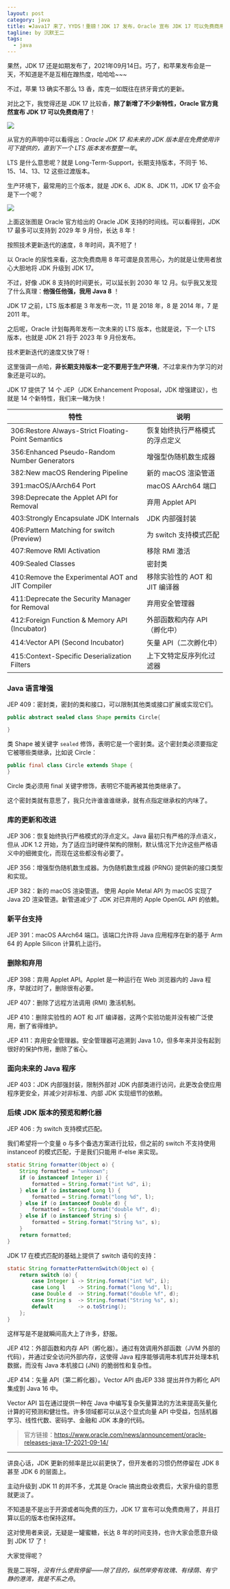 ```yaml
---
layout: post
category: java
title: ❤️Java17 来了，YYDS！重磅！JDK 17 发布，Oracle 宣布 JDK 17 可以免费商用了。。
tagline: by 沉默王二
tags: 
  - java
---
```


果然，JDK 17 还是如期发布了，2021年09月14日。巧了，和苹果发布会是一天，不知道是不是互相在蹭热度，哈哈哈~~~

<!--more-->


不过，苹果 13 确实不那么 13 香，库克一如既往在挤牙膏式的更新。

对比之下，我觉得还是 JDK 17 比较香，**除了新增了不少新特性，Oracle 官方竟然宣布 JDK 17 可以免费商用了**！

![](https://files.mdnice.com/user/3903/8ce2805c-1e93-45d3-a863-4e14f84d17f9.png)

从官方的声明中可以看得出：*Oracle JDK 17 和未来的 JDK 版本是在免费使用许可下提供的，直到下一个 LTS 版本发布整整一年*。

LTS 是什么意思呢？就是 Long-Term-Support，长期支持版本，不同于 16、15、14、13、12 这些过渡版本。

生产环境下，最常用的三个版本，就是 JDK 6、JDK 8、JDK 11，JDK 17 会不会是下一个呢？

![](https://files.mdnice.com/user/3903/9b823264-e7b4-4afc-866f-ab52088d08de.png)

上面这张图是 Oracle 官方给出的 Oracle JDK 支持的时间线。可以看得到，JDK 17 最多可以支持到 2029 年 9 月份，长达 8 年！

按照技术更新迭代的速度，8 年时间，真不短了！

以 Oracle 的尿性来看，这次免费商用 8 年可谓是良苦用心，为的就是让使用者放心大胆地将 JDK 升级到 JDK 17。

不过，好像 JDK 8 支持的时间更长，可以延长到 2030 年 12 月。似乎我又发现了什么真理：**他强任他强，我用 Java 8** ！

JDK 17 之前，LTS 版本都是 3 年发布一次，11 是 2018 年，8 是 2014 年，7 是 2011 年。

之后呢，Oracle 计划每两年发布一次未来的 LTS 版本，也就是说，下一个 LTS 版本，也就是 JDK 21 将于 2023 年 9 月份发布。

技术更新迭代的速度又快了呀！

这里强调一点哈，**非长期支持版本一定不要用于生产环境**，不过拿来作为学习的对象还是可以的。

JDK 17 提供了 14 个 JEP（JDK Enhancement Proposal，JDK 增强建议），也就是 14 个新特性，我们来一睹为快！

特性| 说明
---|----
306:Restore Always-Strict Floating-Point Semantics  |恢复始终执行严格模式的浮点定义
356:Enhanced Pseudo-Random Number Generators    |增强型伪随机数生成器
382:New macOS Rendering Pipeline    |新的 macOS 渲染管道
391:macOS/AArch64 Port  |macOS AArch64 端口
398:Deprecate the Applet API for Removal    |弃用 Applet API
403:Strongly Encapsulate JDK Internals  |JDK 内部强封装
406:Pattern Matching for switch (Preview)   |为 switch 支持模式匹配
407:Remove RMI Activation   |移除 RMI 激活
409:Sealed Classes  |密封类
410:Remove the Experimental AOT and JIT Compiler    |移除实验性的 AOT 和 JIT 编译器
411:Deprecate the Security Manager for Removal  |弃用安全管理器
412:Foreign Function & Memory API (Incubator)   |外部函数和内存 API（孵化中）
414:Vector API (Second Incubator)   | 矢量 API（二次孵化中）
415:Context-Specific Deserialization Filters    |上下文特定反序列化过滤器


### Java 语言增强

JEP 409：密封类，密封的类和接口，可以限制其他类或接口扩展或实现它们。

```java
public abstract sealed class Shape permits Circle{

}
```

类 Shape 被关键字 `sealed` 修饰，表明它是一个密封类。这个密封类必须要指定它被哪些类继承，比如说 Circle：


```java
public final class Circle extends Shape {
}
```

Circle 类必须用 final 关键字修饰，表明它不能再被其他类继承了。

这个密封类就有意思了，我只允许谁谁谁继承，就有点指定继承权的内味了。

### 库的更新和改进

JEP 306：恢复始终执行严格模式的浮点定义。Java 最初只有严格的浮点语义，但从 JDK 1.2 开始，为了适应当时硬件架构的限制，默认情况下允许这些严格语义中的细微变化，而现在这些都没有必要了。

JEP 356：增强型伪随机数生成器。为伪随机数生成器 (PRNG) 提供新的接口类型和实现。

JEP 382：新的 macOS 渲染管道。 使用 Apple Metal API 为 macOS 实现了 Java 2D 渲染管道。新管道减少了 JDK 对已弃用的 Apple OpenGL API 的依赖。 

### 新平台支持

JEP 391：macOS AArch64 端口。该端口允许将 Java 应用程序在新的基于 Arm 64 的 Apple Silicon 计算机上运行。

### 删除和弃用

JEP 398：弃用 Applet API。Applet 是一种运行在 Web 浏览器内的 Java 程序，早就过时了，删除很有必要。

JEP 407：删除了远程方法调用 (RMI) 激活机制。

JEP 410：删除实验性的 AOT 和 JIT 编译器，这两个实验功能并没有被广泛使用，删了省得维护。

JEP 411：弃用安全管理器。安全管理器可追溯到 Java 1.0，但多年来并没有起到很好的保护作用，删除了省心。

### 面向未来的 Java 程序

JEP 403：JDK 内部强封装，限制外部对 JDK 内部类进行访问，此更改会使应用程序更安全，并减少对非标准、内部 JDK 实现细节的依赖。

### 后续 JDK 版本的预览和孵化器

JEP 406 : 为 switch 支持模式匹配。

我们希望将一个变量 o 与多个备选方案进行比较，但之前的 switch 不支持使用 instanceof 的模式匹配，于是我们只能用 if-else 来实现。

```java
static String formatter(Object o) {
    String formatted = "unknown";
    if (o instanceof Integer i) {
        formatted = String.format("int %d", i);
    } else if (o instanceof Long l) {
        formatted = String.format("long %d", l);
    } else if (o instanceof Double d) {
        formatted = String.format("double %f", d);
    } else if (o instanceof String s) {
        formatted = String.format("String %s", s);
    }
    return formatted;
}
```    

JDK 17 在模式匹配的基础上提供了 switch 语句的支持：

```java
static String formatterPatternSwitch(Object o) {
    return switch (o) {
        case Integer i -> String.format("int %d", i);
        case Long l    -> String.format("long %d", l);
        case Double d  -> String.format("double %f", d);
        case String s  -> String.format("String %s", s);
        default        -> o.toString();
    };
}
```

这样写是不是就瞬间高大上了许多，舒服。

JEP 412：外部函数和内存 API（孵化器）。通过有效调用外部函数（JVM 外部的代码），并通过安全访问外部内存，这使得 Java 程序能够调用本机库并处理本机数据，而没有 Java 本机接口 (JNI) 的脆弱性和复杂性。

JEP 414：矢量 API（第二孵化器）。Vector API 由JEP 338 提出并作为孵化 API 集成到 Java 16 中。

Vector API 旨在通过提供一种在 Java 中编写复杂矢量算法的方法来提高矢量化计算的可预测和健壮性。许多领域都可以从这个显式向量 API 中受益，包括机器学习、线性代数、密码学、金融和 JDK 本身的代码。

>官方链接：https://www.oracle.com/news/announcement/oracle-releases-java-17-2021-09-14/

-----

讲良心话，JDK 更新的频率是比以前更快了，但开发者的习惯仍然停留在 JDK 8 甚至 JDK 6 的层面上。

主动升级到 JDK 11 的并不多，尤其是 Oracle 搞出商业收费后，大家升级的意愿就更淡了。

不知道是不是出于开源或者叫免费的压力，JDK 17 宣布可以免费商用了，并且打算以后的版本也保持这样。

这对使用者来说，无疑是一罐蜜糖，长达 8 年的时间支持，也许大家会愿意升级到 JDK 17 了！

大家觉得呢？

我是二哥呀，*没有什么使我停留——除了目的，纵然岸旁有玫瑰、有绿荫、有宁静的港湾，我是不系之舟*。








